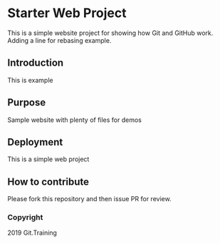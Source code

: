# Starter Web Project

This is a simple website project for showing how Git and GitHub work. Adding a line for rebasing example.

## Introduction

This is example

## Purpose

Sample website with plenty of files for demos

## Deployment

This is a simple web project

## How to contribute

Please fork this repository and then issue PR for review.

### Copyright

2019 Git.Training

